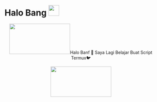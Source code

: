 <h1>
  Halo Bang
  <img src="https://media.giphy.com/media/hvRJCLFzcasrR4ia7z/giphy.gif" width="35px"/>
</h1>

<div align="center">
  <img src="https://encrypted-tbn0.gstatic.com/images?q=tbn:ANd9GcTnWDk8JygsTKnUK9G3Jb7PKXQw4bvyudyj9A&usqp=CAU" width="200" height="100"

<p style="font-weight:300;">Halo Banf 👋
Saya Lagi Belajar Buat Script Termux🐦</p>
    
<img
  src="https://encrypted-tbn0.gstatic.com/images?q=tbn:ANd9GcTo3js5OeC30ZEnKIJCJt0eoPBLxATS0eH9Sg&usqp=CAU" width="200" height="100"/>
</div>

